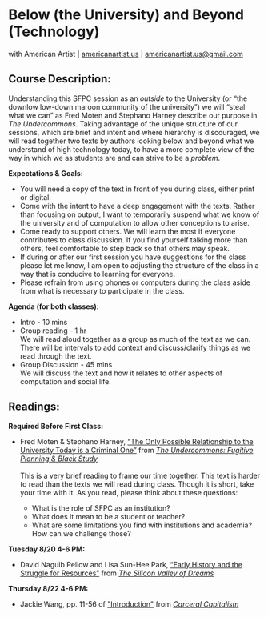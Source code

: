 # Below (the University) and Beyond (Technology)

with American Artist | [americanartist.us](http://americanartist.us/) | [americanartist.us@gmail.com](mailto:americanartist.us@gmail.com)

## Course Description: ##

Understanding this SFPC session as an *outside* to the University (or “the downlow low-down maroon community of the university”) we will “steal what we can” as Fred Moten and Stephano Harney describe our purpose in *The Undercommons*. Taking advantage of the unique structure of our sessions, which are brief and intent and where hierarchy is discouraged, we will read together two texts by authors looking below and beyond what we understand of high technology today, to have a more complete view of the way in which we as students are and can strive to be a *problem*.

**Expectations & Goals:**

   * You will need a copy of the text in front of you during class, either print or digital.
   * Come with the intent to have a deep engagement with the texts. Rather than focusing on output, I want to temporarily suspend what we know of the university and of computation to allow other conceptions to arise.
   * Come ready to support others. We will learn the most if everyone contributes to class discussion. If you find yourself talking more than others, feel comfortable to step back so that others may speak.
   * If during or after our first session you have suggestions for the class please let me know, I am open to adjusting the structure of the class in a way that is conducive to learning for everyone.
   * Please refrain from using phones or computers during the class aside from what is necessary to participate in the class.

**Agenda (for both classes):**

   * Intro - 10 mins
   * Group reading - 1 hr \
We will read aloud together as a group as much of the text as we can. There will be intervals to add context and discuss/clarify things as we read through the text.
  * Group Discussion - 45 mins \
We will discuss the text and how it relates to other aspects of computation and social life.

## Readings: ##

**Required Before First Class:**

   * Fred Moten & Stephano Harney, [“The Only Possible Relationship to the University Today is a Criminal One”](/undercommons_university-today.pdf) from [*The Undercommons: Fugitive Planning & Black Study*](http://www.minorcompositions.info/wp-content/uploads/2013/04/undercommons-web.pdf)\
   \
   This is a very brief reading to frame our time together. This text is harder to read than the texts we will read during class. Though it is short, take your time with it. As you read, please think about these questions:
      
      * What is the role of SFPC as an institution?
      * What does it mean to be a student or teacher?
      * What are some limitations you find with institutions and academia? How can we challenge those?

**Tuesday 8/20 4-6 PM:**

   * David Naguib Pellow and Lisa Sun-Hee Park, [“Early History and the Struggle for Resources”](/SiliconValley_2_EarlyHistory.pdf) from [*The Silicon Valley of Dreams*](https://nyupress.org/9780814767092/the-silicon-valley-of-dreams/)

**Thursday 8/22 4-6 PM:**

   * Jackie Wang, pp. 11-56 of ["Introduction"](/JackieWang_Introduction_CarceralCapitalism.pdf) from [*Carceral Capitalism*](https://mitpress.mit.edu/books/carceral-capitalism)


